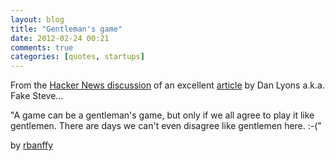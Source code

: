 ```yaml
---
layout: blog
title: "Gentleman's game"
date: 2012-02-24 00:21
comments: true
categories: [quotes, startups]
---
```


From the [Hacker News discussion](http://news.ycombinator.com/item?id=3587730) of an excellent [article](http://www.realdanlyons.com/blog/2012/02/13/hit-men-click-whores-and-paid-apologists-welcome-to-the-silicon-cesspool/) by Dan Lyons a.k.a. Fake Steve...


"A game can be a gentleman's game, but only if we all agree to play it like gentlemen.
There are days we can't even disagree like gentlemen here. :-("

by [rbanffy](http://news.ycombinator.com/item?id=3588163)